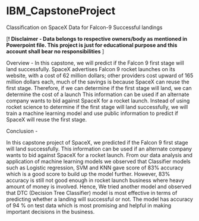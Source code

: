 # IBM_CapstoneProject
Classification on SpaceX Data for Falcon-9 Successful landings  

[**! Disclaimer - Data belongs to respective owners/body as mentioned in Powerpoint file. This project is just for educational purpose and this account shall bear no responsibilities** ]

Overview - 
In this capstone, we will predict if the Falcon 9 first stage will land successfully. SpaceX advertises Falcon 9 rocket launches on its website, with a cost of 62 million dollars; other providers cost upward of 165 million dollars each, much of the savings is because SpaceX can reuse the first stage. Therefore, if we can determine if the first stage will land, we can determine the cost of a launch
This information can be used if an alternate company wants to bid against SpaceX for a rocket launch. Instead of using rocket science to determine if the first stage will land successfully, we will train a machine learning model and use public information to predict if SpaceX will reuse the first stage.


Conclusion - 

In this capstone project of SpaceX, we predicted if the Falcon 9 first stage will land successfully.
This information can be used if an alternate company wants to bid against SpaceX for a rocket launch. 
From our data analysis and application of machine learning models we observed that Classifier models such as Logistic regression, SVM and KNN gave score of 83% accuracy which is a good score to build up the model further. 
However, 83% accuracy is still not good enough in rocket launch business where heavy amount of money is involved. Hence, We tried another model and observed that DTC (Decision Tree Classifier) model is most effective in terms of predicting whether a landing will successful or not. The model has accuracy of 94 % on test data which is most promising and helpful in making important decisions in the business.

